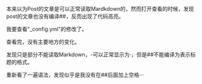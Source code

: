本来以为Post的文章是可以正常读取Mardkdown的，然而打开查看的时候，发现post的文章也没有编译##，反而出现了代码高亮。

我要查看"_config.yml"的修改了。

查看完，没有主要地方的变化。

发现只是部分不能读取Markdown，-可以正常显示为·，但是##不能编译为表示标题的格式。

重新看了一遍语法，发现似乎是我没有在##后面加上空格···